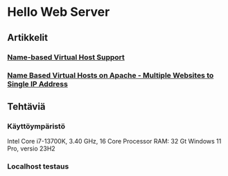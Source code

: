 # Hello Web Server

## Artikkelit

### [Name-based Virtual Host Support](https://httpd.apache.org/docs/2.4/vhosts/name-based.html)


### [Name Based Virtual Hosts on Apache - Multiple Websites to Single IP Address](https://terokarvinen.com/2018/04/10/name-based-virtual-hosts-on-apache-multiple-websites-to-single-ip-address/)


## Tehtäviä

### Käyttöympäristö

Intel Core i7-13700K, 3.40 GHz, 16 Core Processor
RAM: 32 Gt
Windows 11 Pro, versio 23H2

### Localhost testaus

